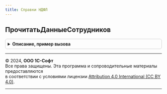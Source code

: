 ```yaml
---
title: Справки НДФЛ
---
```



## ПрочитатьДанныеСотрудников
<details style="margin: 1em 0; padding: 0.5em; border: 1px solid #ccc; border-radius: 6px;">

<summary style="font-weight: bold; cursor: pointer;">Описание, пример вызова</summary>

```bsl

// Заполняет данные справок данными сотрудников за налоговый период на дату справки.
//
// Параметры:
//  ДанныеСправок                    - Массив из ДанныеФормыСтруктура, ДанныеФормыЭлементКоллекции,
//                                     ДанныеФормыКоллекция, ТаблицаЗначений
//                                   - заполняемые данные, структура, аналогичная реквизитам документа СправкаНДФЛ
//  НалоговыйПериод                  - Число - год, за который заполняются данные
//  ДатаДокумента                    - Дата
//  ОбновлятьНеФиксированныеДанные   - Булево
//
Процедура ПрочитатьДанныеСотрудников(ДанныеСправок, НалоговыйПериод, ДатаДокумента, Экспорт
```

Пример вызова
```bsl
СправкиНДФЛ.ПрочитатьДанныеСотрудников(ДанныеСправок, НалоговыйПериод, ДатаДокумента, );
```
</details>

---

© 2024, **ООО 1С-Софт**  
Все права защищены. Эта программа и сопроводительные материалы предоставляются  
в соответствии с условиями лицензии [Attribution 4.0 International (CC BY 4.0)](https://creativecommons.org/licenses/by/4.0/legalcode).

---
